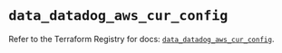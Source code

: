 # `data_datadog_aws_cur_config`

Refer to the Terraform Registry for docs: [`data_datadog_aws_cur_config`](https://registry.terraform.io/providers/datadog/datadog/3.76.0/docs/data-sources/aws_cur_config).
